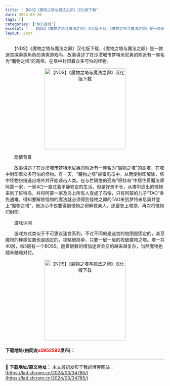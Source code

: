 ```yaml
---
title: "【NDS】《魔物之塔与魔法之卵》汉化版下载"
date: 2024-03-26
tags: []
categories: ["NDS游戏"]
excerpt: "　　【NDS】《魔物之塔与魔法之卵》汉化版下载，《魔物之塔与魔法之卵》是一款迷宫探索类角色扮演类游戏吗，故事讲述了在沙漠城市梦特米尼奥的附近有一座名为&ldquo;魔物之塔&rdquo;的高塔，在塔中封印着众多可怕的怪物。 　　剧情背景 　　故事讲述了在沙漠城市梦特米尼奥的附近有一座名为&amp;ldquo&hellip;"
layout: post
---
```


 <p>　　【NDS】《魔物之塔与魔法之卵》汉化版下载，《魔物之塔与魔法之卵》是一款迷宫探索类角色扮演类游戏吗，故事讲述了在沙漠城市梦特米尼奥的附近有一座名为&ldquo;魔物之塔&rdquo;的高塔，在塔中封印着众多可怕的怪物。</p> <p align="center"><img align="" border="0" src="https://lad.sfcrom.cn/wp-content/uploads/2024/03/20240326_66022973a1b2d.png" width="256" alt="【NDS】《魔物之塔与魔法之卵》汉化版下载" /></p> <p>　　剧情背景</p> <p>　　故事讲述了在沙漠城市梦特米尼奥的附近有一座名为&ldquo;魔物之塔&rdquo;的高塔，在塔中封印着众多可怕的怪物。有一天，&ldquo;魔物之塔&rdquo;被雷电击中，从而使封印解除，塔中怪物纷纷逃出塔外并开始袭击人类。在与世隔绝的孤岛&ldquo;班特岛&rdquo;中居住着魔法师阿蒙一家，一家4口一直过着平静安定的生活。但是好景不长，从塔中逃出的怪物来到了班特岛，并将阿蒙一家及岛上所有人变成了石像，只有阿蒙的儿子&ldquo;TAO&rdquo;幸免遇难。得知要解除怪物的魔法就必须得到怪物之卵的TAO来到梦特米尼奥并登上&ldquo;魔物之塔&rdquo;，他决心不仅要得到怪物之卵解救亲人，还要登上塔顶，再次将怪物们封印。</p> <p>　　游戏评测</p> <p>　　游戏方式类似于不可思议迷宫系列，不过不同的是迷宫的地图是固定的，甚至魔物的种类位置也是固定的，攻略很简单，只要一层一层的攻破魔物之塔。塔一共40层，每5层有一个BOSS。随着层数的增加迷宫会变的越来越复杂，当然魔物也越来越难对付。</p> <p align="center"><img align="" border="0" src="https://lad.sfcrom.cn/wp-content/uploads/2024/03/20240326_6602297436838.png" width="256" alt="【NDS】《魔物之塔与魔法之卵》汉化版下载" /></p> <p><h4>下载地址(由网友<font color="red">a5952592</font>发布)：</h4></p> 

---
📖 **下载地址/原文地址：** 本文最初发布于我的博客网站：[https://lad.sfcrom.cn/2024/03/34785/](https://lad.sfcrom.cn/2024/03/34785/)

